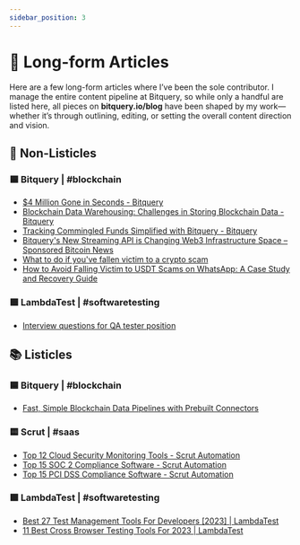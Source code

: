 ```yaml
---
sidebar_position: 3
---
```


# 📝 Long-form Articles

Here are a few long-form articles where I’ve been the sole contributor. I manage the entire content pipeline at Bitquery, so while only a handful are listed here, all pieces on **bitquery.io/blog** have been shaped by my work—whether it’s through outlining, editing, or setting the overall content direction and vision.

## 📝 **Non-Listicles**

### 🟦 Bitquery | #blockchain

- [$4 Million Gone in Seconds - Bitquery](https://bitquery.io/blog/4-million-gone-in-seconds)
- [Blockchain Data Warehousing: Challenges in Storing Blockchain Data - Bitquery](https://bitquery.io/blog/blockchain-data-warehousing)
- [Tracking Commingled Funds Simplified with Bitquery - Bitquery](https://bitquery.io/blog/tracking-commingled-funds-simplified-bitquery)
- [Bitquery's New Streaming API is Changing Web3 Infrastructure Space – Sponsored Bitcoin News](https://news.bitcoin.com/bitquerys-new-streaming-api-is-changing-web3-infrastructure-space/)
- [What to do if you've fallen victim to a crypto scam](https://community.bitquery.io/t/what-to-do-if-youve-fallen-victim-to-a-crypto-scam/1389?u=divya)
- [How to Avoid Falling Victim to USDT Scams on WhatsApp: A Case Study and Recovery Guide](https://coinpedia.org/information/avoid-usdt-scams-whatsapp-bitquery-recovery/)

### 🟩 LambdaTest | #softwaretesting

- [Interview questions for QA tester position](https://testvox.com/interview-questions-to-onboard-a-qa/)

## 📚 **Listicles**

### 🟦 Bitquery | #blockchain

- [Fast, Simple Blockchain Data Pipelines with Prebuilt Connectors](https://www.linkedin.com/pulse/fast-simple-blockchain-data-pipelines-prebuilt-connectors-bitquery-9fxtc/?trackingId=CgrIfADxT5ODCC5XkmnVOw%3D%3D)

### 🟨 Scrut | #saas

- [Top 12 Cloud Security Monitoring Tools - Scrut Automation](https://www.scrut.io/post/best-cloud-security-monitoring-tools)
- [Top 15 SOC 2 Compliance Software - Scrut Automation](https://www.scrut.io/post/soc-2-compliance-software)
- [Top 15 PCI DSS Compliance Software - Scrut Automation](https://www.scrut.io/post/pci-dss-compliance-software)

### 🟩 LambdaTest | #softwaretesting

- [Best 27 Test Management Tools For Developers [2023] | LambdaTest](https://www.lambdatest.com/blog/best-test-management-tools/)
- [11 Best Cross Browser Testing Tools For 2023 | LambdaTest](https://www.lambdatest.com/blog/cross-browser-testing-tools/?utm_source=Coding_Jag&utm_medium=linkedin&utm_campaign=Coding_jag_124)
